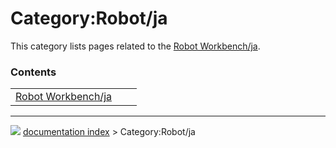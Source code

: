 # Category:Robot/ja
This category lists pages related to the [Robot Workbench/ja](Robot_Workbench/ja.md).

### Contents

|     |     |     |
| --- | --- | --- |
| [Robot Workbench/ja](Robot_Workbench/ja.md) |



---
![](images/Right_arrow.png) [documentation index](../README.md) > Category:Robot/ja
